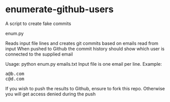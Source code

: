 # enumerate-github-users
A script to create fake commits

enum.py

Reads input file lines and creates git commits based on emails read from input
When pushed to Github the commit history should show which user is connected to the supplied email

Usage: python enum.py emails.txt
Input file is one email per line. Example:
<pre>
a@b.com
c@d.com
</pre>

If you wish to push the results to Github, ensure to fork this repo. Otherwise you will get access denied during the push
